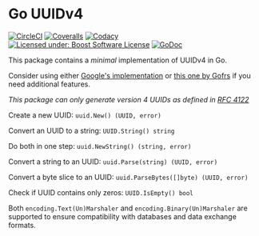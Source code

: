 Go UUIDv4
=========

[![CircleCI](https://img.shields.io/circleci/project/github/FossoresLP/go-uuid-v4/master.svg?style=flat-square)](https://circleci.com/gh/FossoresLP/go-uuid-v4)
[![Coveralls](https://img.shields.io/coveralls/github/FossoresLP/go-uuid-v4/master.svg?style=flat-square)](https://coveralls.io/github/FossoresLP/go-uuid-v4)
[![Codacy](https://img.shields.io/codacy/grade/146eef6b23314b74a0a3a47d106a388d.svg?style=flat-square)](https://www.codacy.com/app/FossoresLP/go-uuid-v4)
[![Licensed under: Boost Software License](https://img.shields.io/badge/style-BSL--1.0-red.svg?longCache=true&style=flat-square&label=License)](https://github.com/FossoresLP/go-uuid-v4/blob/master/LICENSE.md)
[![GoDoc](https://img.shields.io/badge/style-reference-blue.svg?longCache=true&style=flat-square&label=GoDoc)](https://godoc.org/github.com/FossoresLP/go-uuid-v4)

This package contains a *minimal* implementation of UUIDv4 in Go.

Consider using either [Google's implementation](https://github.com/google/uuid) or [this one by Gofrs](https://github.com/gofrs/uuid) if you need additional features.

*This package can only generate version 4 UUIDs as defined in [RFC 4122](http://tools.ietf.org/html/rfc4122)*

Create a new UUID: `uuid.New() (UUID, error)`

Convert an UUID to a string: `UUID.String() string`

Do both in one step: `uuid.NewString() (string, error)`

Convert a string to an UUID: `uuid.Parse(string) (UUID, error)`

Convert a byte slice to an UUID: `uuid.ParseBytes([]byte) (UUID, error)`

Check if UUID contains only zeros: `UUID.IsEmpty() bool`

Both `encoding.Text(Un)Marshaler` and `encoding.Binary(Un)Marshaler` are supported to ensure compatibility with databases and data exchange formats.
